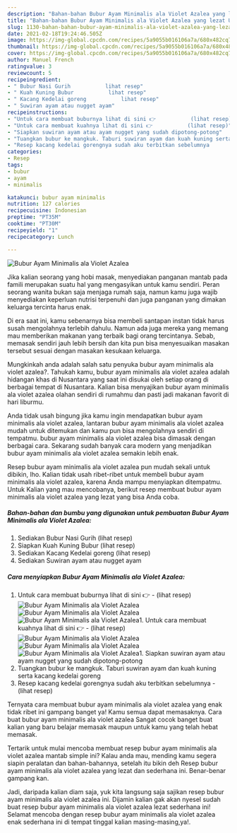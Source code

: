 ```yaml
---
description: "Bahan-bahan Bubur Ayam Minimalis ala Violet Azalea yang lezat Untuk Jualan"
title: "Bahan-bahan Bubur Ayam Minimalis ala Violet Azalea yang lezat Untuk Jualan"
slug: 1130-bahan-bahan-bubur-ayam-minimalis-ala-violet-azalea-yang-lezat-untuk-jualan
date: 2021-02-18T19:24:46.505Z
image: https://img-global.cpcdn.com/recipes/5a9055b016106a7a/680x482cq70/bubur-ayam-minimalis-ala-violet-azalea-foto-resep-utama.jpg
thumbnail: https://img-global.cpcdn.com/recipes/5a9055b016106a7a/680x482cq70/bubur-ayam-minimalis-ala-violet-azalea-foto-resep-utama.jpg
cover: https://img-global.cpcdn.com/recipes/5a9055b016106a7a/680x482cq70/bubur-ayam-minimalis-ala-violet-azalea-foto-resep-utama.jpg
author: Manuel French
ratingvalue: 3
reviewcount: 5
recipeingredient:
- " Bubur Nasi Gurih           lihat resep"
- " Kuah Kuning Bubur           lihat resep"
- " Kacang Kedelai goreng           lihat resep"
- " Suwiran ayam atau nugget ayam"
recipeinstructions:
- "Untuk cara membuat buburnya lihat di sini 👉           (lihat resep)"
- "Untuk cara membuat kuahnya lihat di sini 👉           (lihat resep)"
- "Siapkan suwiran ayam atau ayam nugget yang sudah dipotong-potong"
- "Tuangkan bubur ke mangkuk. Taburi suwiran ayam dan kuah kuning serta kacang kedelai goreng"
- "Resep kacang kedelai gorengnya sudah aku terbitkan sebelumnya           (lihat resep)"
categories:
- Resep
tags:
- bubur
- ayam
- minimalis

katakunci: bubur ayam minimalis 
nutrition: 127 calories
recipecuisine: Indonesian
preptime: "PT35M"
cooktime: "PT30M"
recipeyield: "1"
recipecategory: Lunch

---
```



![Bubur Ayam Minimalis ala Violet Azalea](https://img-global.cpcdn.com/recipes/5a9055b016106a7a/680x482cq70/bubur-ayam-minimalis-ala-violet-azalea-foto-resep-utama.jpg)

Jika kalian seorang yang hobi masak, menyediakan panganan mantab pada famili merupakan suatu hal yang mengasyikan untuk kamu sendiri. Peran seorang  wanita bukan saja menjaga rumah saja, namun kamu juga wajib menyediakan keperluan nutrisi terpenuhi dan juga panganan yang dimakan keluarga tercinta harus enak.

Di era  saat ini, kamu sebenarnya bisa membeli santapan instan tidak harus susah mengolahnya terlebih dahulu. Namun ada juga mereka yang memang mau memberikan makanan yang terbaik bagi orang tercintanya. Sebab, memasak sendiri jauh lebih bersih dan kita pun bisa menyesuaikan masakan tersebut sesuai dengan masakan kesukaan keluarga. 



Mungkinkah anda adalah salah satu penyuka bubur ayam minimalis ala violet azalea?. Tahukah kamu, bubur ayam minimalis ala violet azalea adalah hidangan khas di Nusantara yang saat ini disukai oleh setiap orang di berbagai tempat di Nusantara. Kalian bisa menyajikan bubur ayam minimalis ala violet azalea olahan sendiri di rumahmu dan pasti jadi makanan favorit di hari liburmu.

Anda tidak usah bingung jika kamu ingin mendapatkan bubur ayam minimalis ala violet azalea, lantaran bubur ayam minimalis ala violet azalea mudah untuk ditemukan dan kamu pun bisa mengolahnya sendiri di tempatmu. bubur ayam minimalis ala violet azalea bisa dimasak dengan berbagai cara. Sekarang sudah banyak cara modern yang menjadikan bubur ayam minimalis ala violet azalea semakin lebih enak.

Resep bubur ayam minimalis ala violet azalea pun mudah sekali untuk dibikin, lho. Kalian tidak usah ribet-ribet untuk membeli bubur ayam minimalis ala violet azalea, karena Anda mampu menyiapkan ditempatmu. Untuk Kalian yang mau mencobanya, berikut resep membuat bubur ayam minimalis ala violet azalea yang lezat yang bisa Anda coba.

<!--inarticleads1-->

##### Bahan-bahan dan bumbu yang digunakan untuk pembuatan Bubur Ayam Minimalis ala Violet Azalea:

1. Sediakan  Bubur Nasi Gurih           (lihat resep)
1. Siapkan  Kuah Kuning Bubur           (lihat resep)
1. Sediakan  Kacang Kedelai goreng           (lihat resep)
1. Sediakan  Suwiran ayam atau nugget ayam




<!--inarticleads2-->

##### Cara menyiapkan Bubur Ayam Minimalis ala Violet Azalea:

1. Untuk cara membuat buburnya lihat di sini 👉 -           (lihat resep)
<img src="https://img-global.cpcdn.com/steps/174fd94b634af5d8/160x128cq70/bubur-ayam-minimalis-ala-violet-azalea-langkah-memasak-1-foto.jpg" alt="Bubur Ayam Minimalis ala Violet Azalea"><img src="https://img-global.cpcdn.com/steps/a1f0577f52c7b54d/160x128cq70/bubur-ayam-minimalis-ala-violet-azalea-langkah-memasak-1-foto.jpg" alt="Bubur Ayam Minimalis ala Violet Azalea"><img src="https://img-global.cpcdn.com/steps/dfe7cef340b2d27e/160x128cq70/bubur-ayam-minimalis-ala-violet-azalea-langkah-memasak-1-foto.jpg" alt="Bubur Ayam Minimalis ala Violet Azalea">1. Untuk cara membuat kuahnya lihat di sini 👉 -           (lihat resep)
<img src="https://img-global.cpcdn.com/steps/a350a100286cf3ef/160x128cq70/bubur-ayam-minimalis-ala-violet-azalea-langkah-memasak-2-foto.jpg" alt="Bubur Ayam Minimalis ala Violet Azalea"><img src="https://img-global.cpcdn.com/steps/2cc99d0fbd52018c/160x128cq70/bubur-ayam-minimalis-ala-violet-azalea-langkah-memasak-2-foto.jpg" alt="Bubur Ayam Minimalis ala Violet Azalea"><img src="https://img-global.cpcdn.com/steps/4e27959bf26e4fd7/160x128cq70/bubur-ayam-minimalis-ala-violet-azalea-langkah-memasak-2-foto.jpg" alt="Bubur Ayam Minimalis ala Violet Azalea">1. Siapkan suwiran ayam atau ayam nugget yang sudah dipotong-potong
1. Tuangkan bubur ke mangkuk. Taburi suwiran ayam dan kuah kuning serta kacang kedelai goreng
1. Resep kacang kedelai gorengnya sudah aku terbitkan sebelumnya -           (lihat resep)




Ternyata cara membuat bubur ayam minimalis ala violet azalea yang enak tidak ribet ini gampang banget ya! Kamu semua dapat memasaknya. Cara buat bubur ayam minimalis ala violet azalea Sangat cocok banget buat kalian yang baru belajar memasak maupun untuk kamu yang telah hebat memasak.

Tertarik untuk mulai mencoba membuat resep bubur ayam minimalis ala violet azalea mantab simple ini? Kalau anda mau, mending kamu segera siapin peralatan dan bahan-bahannya, setelah itu bikin deh Resep bubur ayam minimalis ala violet azalea yang lezat dan sederhana ini. Benar-benar gampang kan. 

Jadi, daripada kalian diam saja, yuk kita langsung saja sajikan resep bubur ayam minimalis ala violet azalea ini. Dijamin kalian gak akan nyesel sudah buat resep bubur ayam minimalis ala violet azalea lezat sederhana ini! Selamat mencoba dengan resep bubur ayam minimalis ala violet azalea enak sederhana ini di tempat tinggal kalian masing-masing,ya!.

